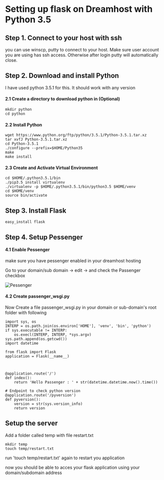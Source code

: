 # Setting up flask on Dreamhost with Python 3.5

## Step 1. Connect to your host with ssh

you can use winscp, putty to connect to your host. Make sure user account you are using has ssh access. Otherwise after login putty will automatically close.

## Step 2. Download and install Python

I have used python 3.5.1 for this. It should work with any version

#### 2.1 Create a directory to download python in (Optional)

```
mkdir python
cd python
````

#### 2.2 Install Python

```
wget https://www.python.org/ftp/python/3.5.1/Python-3.5.1.tar.xz
tar xvfJ Python-3.5.1.tar.xz
cd Python-3.5.1
./configure --prefix=$HOME/Python35
make
make install
```

#### 2.3 Create and Activate Virtual Environment

```
cd $HOME/.python3.5.1/bin
./pip3.5 install virtualenv
./virtualenv -p $HOME/.python3.5.1/bin/python3.5 $HOME/venv
cd $HOME/venv
source bin/activate
```

## Step 3. Install Flask

```
easy_install flask
```


## Step 4. Setup Pessenger

#### 4.1 Enable Pessenger
make sure you have pessenger enabled in your dreamhost hosting

Go to your domain/sub domain -> edit -> and check the Passenger checkbox

![Pessenger](images/pessenger_enable.JPG)

#### 4.2 Create passenger_wsgi.py
Now Create a file passenger_wsgi.py in your domain or sub-domain's root folder with following 

```
import sys, os
INTERP = os.path.join(os.environ['HOME'], 'venv', 'bin', 'python')
if sys.executable != INTERP:
    os.execl(INTERP, INTERP, *sys.argv)
sys.path.append(os.getcwd())
import datetime

from flask import Flask
application = Flask(__name__)



@application.route('/')
def index():
    return 'Hello Passenger : ' + str(datetime.datetime.now().time())

# Endpoint to check python version	
@application.route('/pyversion')
def pyversion():
	version = str(sys.version_info)
	return version
```


## Setup the server

Add a folder called temp with file restart.txt
```
mkdir temp
touch temp/restart.txt
```

run 'touch temp/restart.txt' again to restart you application

now you should be able to acces your flask application using your domain/subdomain address


